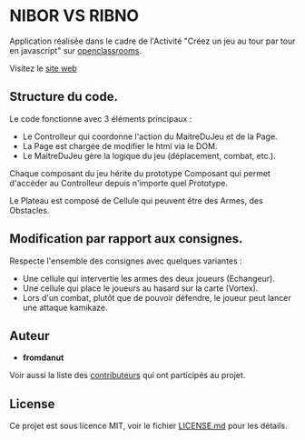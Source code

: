 # NIBOR VS RIBNO

Application réalisée dans le cadre de l'Activité "Créez un jeu au tour par tour en javascript" sur [openclassrooms](https://openclassrooms.com/courses/creez-un-jeu-de-plateau-tour-par-tour-en-javascript).

Visitez le [site web](https://jeu-de-plateau.herokuapp.com/index.html)


## Structure du code.

Le code fonctionne avec 3 éléments principaux :

- Le Controlleur qui coordonne l'action du MaitreDuJeu et de la Page.
- La Page est chargée de modifier le html via le DOM.
- Le MaitreDuJeu gère la logique du jeu (déplacement, combat, etc.).

Chaque composant du jeu hérite du prototype Composant qui permet d'accéder au Controlleur depuis n'importe quel Prototype.

Le Plateau est composé de Cellule qui peuvent être des Armes, des Obstacles.


## Modification par rapport aux consignes.
Respecte l'ensemble des consignes avec quelques variantes :

- Une cellule qui intervertie les armes des deux joueurs (Echangeur).
- Une cellule qui place le joueurs au hasard sur la carte (Vortex).
- Lors d'un combat, plutôt que de pouvoir défendre, le joueur peut lancer une attaque kamikaze.


## Auteur

* **fromdanut**

Voir aussi la liste des [contributeurs](https://github.com/fromdanut/jeu_de_plateau/graphs/contributors) qui ont participés au projet.

## License

Ce projet est sous licence MIT, voir le fichier [LICENSE.md](https://github.com/fromdanut/jeu_de_plateau/blob/master/LICENCE.md) pour les détails.
